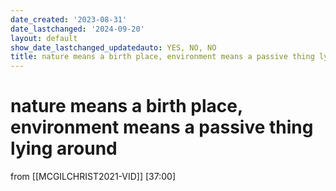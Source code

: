 ```yaml
---
date_created: '2023-08-31'
date_lastchanged: '2024-09-20'
layout: default
show_date_lastchanged_updatedauto: YES, NO, NO
title: nature means a birth place, environment means a passive thing lying around
---
```


# nature means a birth place, environment means a passive thing lying around
from [[MCGILCHRIST2021-VID]] [37:00]